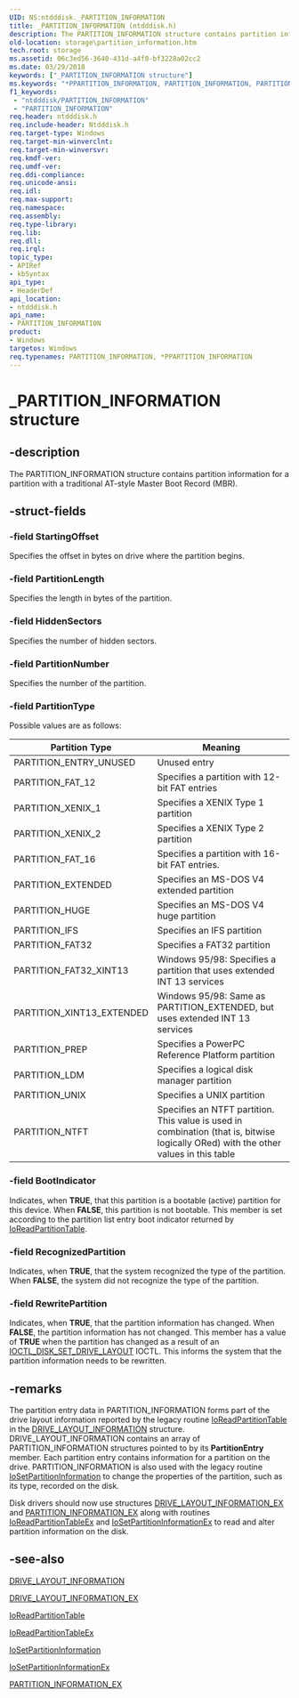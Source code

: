 ```yaml
---
UID: NS:ntdddisk._PARTITION_INFORMATION
title: _PARTITION_INFORMATION (ntdddisk.h)
description: The PARTITION_INFORMATION structure contains partition information for a partition with a traditional AT-style Master Boot Record (MBR).
old-location: storage\partition_information.htm
tech.root: storage
ms.assetid: 06c3ed56-3640-431d-a4f0-bf3228a02cc2
ms.date: 03/29/2018
keywords: ["_PARTITION_INFORMATION structure"]
ms.keywords: "*PPARTITION_INFORMATION, PARTITION_INFORMATION, PARTITION_INFORMATION structure [Storage Devices], PPARTITION_INFORMATION, PPARTITION_INFORMATION structure pointer [Storage Devices], _PARTITION_INFORMATION, ntdddisk/PARTITION_INFORMATION, ntdddisk/PPARTITION_INFORMATION, storage.partition_information, structs-disk_19ff49c5-6929-46fb-a9c2-4850969a99a8.xml"
f1_keywords:
 - "ntdddisk/PARTITION_INFORMATION"
 - "PARTITION_INFORMATION"
req.header: ntdddisk.h
req.include-header: Ntdddisk.h
req.target-type: Windows
req.target-min-winverclnt: 
req.target-min-winversvr: 
req.kmdf-ver: 
req.umdf-ver: 
req.ddi-compliance: 
req.unicode-ansi: 
req.idl: 
req.max-support: 
req.namespace: 
req.assembly: 
req.type-library: 
req.lib: 
req.dll: 
req.irql: 
topic_type:
- APIRef
- kbSyntax
api_type:
- HeaderDef
api_location:
- ntdddisk.h
api_name:
- PARTITION_INFORMATION
product:
- Windows
targetos: Windows
req.typenames: PARTITION_INFORMATION, *PPARTITION_INFORMATION
---
```


# _PARTITION_INFORMATION structure

## -description

The PARTITION_INFORMATION structure contains partition information for a partition with a traditional AT-style Master Boot Record (MBR).

## -struct-fields

### -field StartingOffset

Specifies the offset in bytes on drive where the partition begins.

### -field PartitionLength

Specifies the length in bytes of the partition.

### -field HiddenSectors

Specifies the number of hidden sectors.

### -field PartitionNumber

Specifies the number of the partition.

### -field PartitionType

Possible values are as follows:

|Partition Type|Meaning|
|----|----|
|PARTITION_ENTRY_UNUSED|Unused entry|
|PARTITION_FAT_12|Specifies a partition with 12-bit FAT entries|
|PARTITION_XENIX_1|Specifies a XENIX Type 1 partition|
|PARTITION_XENIX_2|Specifies a XENIX Type 2 partition|
|PARTITION_FAT_16|Specifies a partition with 16-bit FAT entries.|
|PARTITION_EXTENDED|Specifies an MS-DOS V4 extended partition|
|PARTITION_HUGE|Specifies an MS-DOS V4 huge partition|
|PARTITION_IFS|Specifies an IFS partition|
|PARTITION_FAT32|Specifies a FAT32 partition|
|PARTITION_FAT32_XINT13|Windows 95/98: Specifies a partition that uses extended INT 13 services|
|PARTITION_XINT13_EXTENDED|Windows 95/98: Same as PARTITION_EXTENDED, but uses extended INT 13 services|
|PARTITION_PREP|Specifies a PowerPC Reference Platform partition|
|PARTITION_LDM|Specifies a logical disk manager partition|
|PARTITION_UNIX|Specifies a UNIX partition|
|PARTITION_NTFT|Specifies an NTFT partition. This value is used in combination (that is, bitwise logically ORed) with the other values in this table|

### -field BootIndicator

Indicates, when **TRUE**, that this partition is a bootable (active) partition for this device. When **FALSE**, this partition is not bootable. This member is set according to the partition list entry boot indicator returned by [IoReadPartitionTable](https://docs.microsoft.com/windows-hardware/drivers/ddi/ntddk/nf-ntddk-ioreadpartitiontable).

### -field RecognizedPartition

Indicates, when **TRUE**, that the system recognized the type of the partition. When **FALSE**, the system did not recognize the type of the partition.

### -field RewritePartition

Indicates, when **TRUE**, that the partition information has changed. When **FALSE**, the partition information has not changed. This member has a value of **TRUE** when the partition has changed as a result of an [IOCTL_DISK_SET_DRIVE_LAYOUT](ni-ntdddisk-ioctl_disk_set_drive_layout.md) IOCTL. This informs the system that the partition information needs to be rewritten.

## -remarks

The partition entry data in PARTITION_INFORMATION forms part of the drive layout information reported by the legacy routine [IoReadPartitionTable](https://docs.microsoft.com/windows-hardware/drivers/ddi/ntddk/nf-ntddk-ioreadpartitiontable) in the [DRIVE_LAYOUT_INFORMATION](ns-ntdddisk-_drive_layout_information.md) structure. DRIVE_LAYOUT_INFORMATION contains an array of PARTITION_INFORMATION structures pointed to by its **PartitionEntry** member. Each partition entry contains information for a partition on the drive. PARTITION_INFORMATION is also used with the legacy routine [IoSetPartitionInformation](https://docs.microsoft.com/windows-hardware/drivers/ddi/ntddk/nf-ntddk-iosetpartitioninformation) to change the properties of the partition, such as its type, recorded on the disk.

Disk drivers should now use structures [DRIVE_LAYOUT_INFORMATION_EX](ns-ntdddisk-_drive_layout_information_ex.md) and [PARTITION_INFORMATION_EX](ns-ntdddisk-_partition_information_ex.md) along with routines [IoReadPartitionTableEx](https://docs.microsoft.com/windows-hardware/drivers/ddi/ntddk/nf-ntddk-ioreadpartitiontableex) and [IoSetPartitionInformationEx](https://docs.microsoft.com/windows-hardware/drivers/ddi/ntddk/nf-ntddk-iosetpartitioninformationex) to read and alter partition information on the disk.

## -see-also

[DRIVE_LAYOUT_INFORMATION](ns-ntdddisk-_drive_layout_information.md)

[DRIVE_LAYOUT_INFORMATION_EX](ns-ntdddisk-_drive_layout_information_ex.md)

[IoReadPartitionTable](https://docs.microsoft.com/windows-hardware/drivers/ddi/ntddk/nf-ntddk-ioreadpartitiontable)

[IoReadPartitionTableEx](https://docs.microsoft.com/windows-hardware/drivers/ddi/ntddk/nf-ntddk-ioreadpartitiontableex)

[IoSetPartitionInformation](https://docs.microsoft.com/windows-hardware/drivers/ddi/ntddk/nf-ntddk-ioreadpartitiontableex)

[IoSetPartitionInformationEx](https://docs.microsoft.com/windows-hardware/drivers/ddi/ntddk/nf-ntddk-iosetpartitioninformationex)

[PARTITION_INFORMATION_EX](ns-ntdddisk-_partition_information_ex.md)
